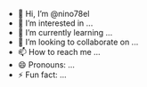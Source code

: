 - 👋 Hi, I’m @nino78el
- 👀 I’m interested in ...
- 🌱 I’m currently learning ...
- 💞️ I’m looking to collaborate on ...
- 📫 How to reach me ...
- 😄 Pronouns: ...
- ⚡ Fun fact: ...

<!---
nino78el/nino78el is a ✨ special ✨ repository because its `README.md` (this file) appears on your GitHub profile.
You can click the Preview link to take a look at your changes.
--->

